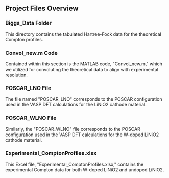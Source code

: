 ## Project Files Overview

### Biggs_Data Folder
This directory contains the tabulated Hartree-Fock data for the theoretical Compton profiles.

### Convol_new.m Code
Contained within this section is the MATLAB code, "Convol_new.m," which we utilized for convoluting the theoretical data to align with experimental resolution.

### POSCAR_LNO File
The file named "POSCAR_LNO" corresponds to the POSCAR configuration used in the VASP DFT calculations for the LiNiO2 cathode material.

### POSCAR_WLNO File
Similarly, the "POSCAR_WLNO" file corresponds to the POSCAR configuration used in the VASP DFT calculations for the W-doped LiNiO2 cathode material.

### Experimental_ComptonProfiles.xlsx
This Excel file, "Experimental_ComptonProfiles.xlsx," contains the experimental Compton data for both W-doped LiNiO2 and undoped LiNiO2.

